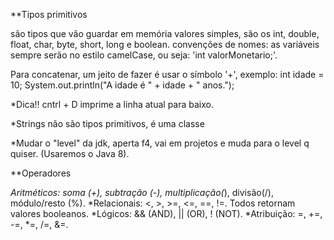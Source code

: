 **Tipos primitivos

são tipos que vão guardar em memória valores simples, são os int, double, float, char, byte, short, long e boolean.
convenções de nomes: as variáveis sempre serão no estilo camelCase, ou seja:
'int valorMonetario;'.

Para concatenar, um jeito de fazer é usar o símbolo '+', exemplo:
int idade = 10;
System.out.println("A idade é " + idade + " anos.");

*Dica!! cntrl + D imprime a linha atual para baixo.

*Strings não são tipos primitivos, é uma classe

*Mudar o "level" da jdk, aperta f4, vai em projetos e muda para o level q quiser. (Usaremos o Java 8).

**Operadores

*Aritméticos: soma (+), subtração (-), multiplicação(*), divisão(/), módulo/resto (%).
*Relacionais: <, >, >=, <=, ==, !=. Todos retornam valores booleanos.
*Lógicos: && (AND), || (OR), ! (NOT).
*Atribuição: =, +=, -=, *=, /=, &=.
